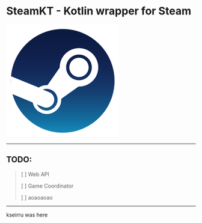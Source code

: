 # SteamKT - Kotlin wrapper for Steam

![](resources/steam.png)
<hr>

## TODO:
> [ ] Web API
> 
> [ ] Game Coordinator
> 
> [ ] aoaoaoao



<hr>
kseirru was here

